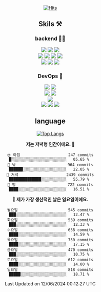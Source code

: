 <div align="center">

[![Hits](https://hits.seeyoufarm.com/api/count/incr/badge.svg?url=https%3A%2F%2Fgithub.com%2Fzxcv9203%2Fhit-counter&count_bg=%23FF7272&title_bg=%23324C2E&icon=codeigniter.svg&icon_color=%23DD5B5B&title=%EB%B0%A9%EB%AC%B8%EC%9E%90&edge_flat=false)](https://hits.seeyoufarm.com)
  
## Skils ⚒️
### backend 🧑‍💻
  
<img src="https://img.shields.io/badge/Java-FF6600?style=flat-square&logo=buymeacoffee&logoColor=white"/>
<img src="https://img.shields.io/badge/Go-0099FF?style=flat-square&logo=go&logoColor=white"/>
<img src="https://img.shields.io/badge/Kotlin-7F52FF?style=flat-square&logo=kotlin&logoColor=white"/>
  
  
<br />
  
<img src="https://img.shields.io/badge/Spring-339933?style=flat-square&logo=Spring&logoColor=white"/>
<img src="https://img.shields.io/badge/Spring Boot-339933?style=flat-square&logo=Spring Boot&logoColor=white"/>
<img src="https://img.shields.io/badge/Spring Security-339933?style=flat-square&logo=Spring Security&logoColor=white"/>
  
<img src="https://img.shields.io/badge/Spring Data JPA-339933?style=flat-square&logo=Hibernate&logoColor=white"/>

<br />
  
  <img src="https://img.shields.io/badge/mysql-0099FF?style=flat-square&logo=mysql&logoColor=white"/>
  <img src="https://img.shields.io/badge/mariadb-0099FF?style=flat-square&logo=mariadb&logoColor=white"/>
  <img src="https://img.shields.io/badge/mongoDB-47A248?style=flat-square&logo=mongodb&logoColor=white"/>
  
  
### DevOps 🚀
  
  <img src="https://img.shields.io/badge/docker-2496ED?style=flat-square&logo=docker&logoColor=white"/>
  <img src="https://img.shields.io/badge/kubernetes-326CE5?style=flat-square&logo=kubernetes&logoColor=white"/>
  
  <br />
  
  <img src="https://img.shields.io/badge/Github Actions-2088FF?style=flat-square&logo=githubactions&logoColor=white"/>
  <img src="https://img.shields.io/badge/Jenkins-D24939?style=flat-square&logo=jenkins&logoColor=white"/>
  
  
  <br />
  <img src="https://img.shields.io/badge/terraform-7B42BC?style=flat-square&logo=terraform&logoColor=white"/>
  
  <br />
  <img src="https://img.shields.io/badge/Amazon AWS-232F3E?style=flat-square&logo=Amazon AWS&logoColor=white"/>

  <img src="https://img.shields.io/badge/GCP-4285F4?style=flat-square&logo=googlecloud&logoColor=white"/>
  <img src="https://img.shields.io/badge/NCP-03C75A?style=flat-square&logo=naver&logoColor=white"/>
  
  
## language

[![Top Langs](https://github-readme-stats.vercel.app/api/top-langs/?username=zxcv9203&hide=html&exclude_repo=zxcv9203.github.io,golB&theme=grate-gatsby)](https://github.com/zxcv9203/github-readme-stats)
  
<!--START_SECTION:waka-->
**저는 저녁형 인간이에요. 🦉** 

```text
🌞 아침                     247 commits         █░░░░░░░░░░░░░░░░░░░░░░░░   05.65 % 
🌆 낮　                     964 commits         ██████░░░░░░░░░░░░░░░░░░░   22.05 % 
🌃 저녁                     2439 commits        ██████████████░░░░░░░░░░░   55.79 % 
🌙 밤　                     722 commits         ████░░░░░░░░░░░░░░░░░░░░░   16.51 % 
```
📅 **제가 가장 생산적인 날은 일요일이에요.** 

```text
월요일                      545 commits         ███░░░░░░░░░░░░░░░░░░░░░░   12.47 % 
화요일                      539 commits         ███░░░░░░░░░░░░░░░░░░░░░░   12.33 % 
수요일                      638 commits         ████░░░░░░░░░░░░░░░░░░░░░   14.59 % 
목요일                      750 commits         ████░░░░░░░░░░░░░░░░░░░░░   17.15 % 
금요일                      470 commits         ███░░░░░░░░░░░░░░░░░░░░░░   10.75 % 
토요일                      612 commits         ████░░░░░░░░░░░░░░░░░░░░░   14.00 % 
일요일                      818 commits         █████░░░░░░░░░░░░░░░░░░░░   18.71 % 
```



 Last Updated on 12/06/2024 00:12:27 UTC
<!--END_SECTION:waka-->
  
</div>

